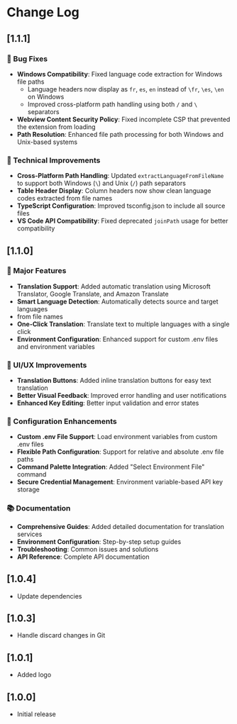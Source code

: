 # Change Log

## [1.1.1]

### 🐛 Bug Fixes

- **Windows Compatibility**: Fixed language code extraction for Windows file paths
  - Language headers now display as `fr`, `es`, `en` instead of `\fr`, `\es`,
    `\en` on Windows
  - Improved cross-platform path handling using both `/` and `\` separators
- **Webview Content Security Policy**: Fixed incomplete CSP that prevented the
  extension from loading
- **Path Resolution**: Enhanced file path processing for both Windows and
  Unix-based systems

### 🔧 Technical Improvements

- **Cross-Platform Path Handling**: Updated `extractLanguageFromFileName` to
  support both Windows (`\`) and Unix (`/`) path separators
- **Table Header Display**: Column headers now show clean language codes
  extracted from file names
- **TypeScript Configuration**: Improved tsconfig.json to include all source
  files
- **VS Code API Compatibility**: Fixed deprecated `joinPath` usage for better
  compatibility

## [1.1.0]

### 🌟 Major Features

- **Translation Support**: Added automatic translation using
  Microsoft Translator, Google Translate, and Amazon Translate
- **Smart Language Detection**: Automatically detects source and target languages
- from file names
- **One-Click Translation**: Translate text to multiple languages with a single click
- **Environment Configuration**: Enhanced support for custom .env files and
  environment variables

### 🎨 UI/UX Improvements

- **Translation Buttons**: Added inline translation buttons for easy text translation
- **Better Visual Feedback**: Improved error handling and user notifications
- **Enhanced Key Editing**: Better input validation and error states

### 🔧 Configuration Enhancements

- **Custom .env File Support**: Load environment variables from custom .env files
- **Flexible Path Configuration**: Support for relative and absolute .env file paths
- **Command Palette Integration**: Added "Select Environment File" command
- **Secure Credential Management**: Environment variable-based API key storage

### 📚 Documentation

- **Comprehensive Guides**: Added detailed documentation for translation services
- **Environment Configuration**: Step-by-step setup guides
- **Troubleshooting**: Common issues and solutions
- **API Reference**: Complete API documentation

## [1.0.4]

- Update dependencies

## [1.0.3]

- Handle discard changes in Git

## [1.0.1]

- Added logo

## [1.0.0]

- Initial release
